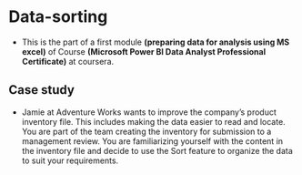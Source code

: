 # Data-sorting
- This is the part of a first module **(preparing data for analysis using MS excel)** of Course **(Microsoft Power BI Data Analyst Professional Certificate)** at coursera.
## Case study
- Jamie at Adventure Works wants to improve the company’s product inventory file. This includes making the data easier to read and locate. You are part of the team creating the inventory for submission to a management review. You are familiarizing yourself with the content in the inventory file and decide to use the Sort feature to organize the data to suit your requirements.
